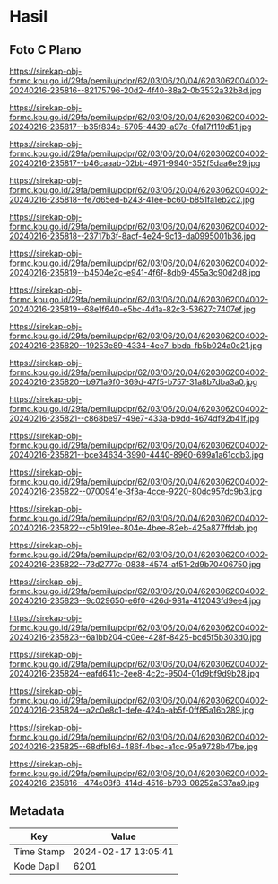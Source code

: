 # Hasil

## Foto C Plano

https://sirekap-obj-formc.kpu.go.id/29fa/pemilu/pdpr/62/03/06/20/04/6203062004002-20240216-235816--82175796-20d2-4f40-88a2-0b3532a32b8d.jpg

https://sirekap-obj-formc.kpu.go.id/29fa/pemilu/pdpr/62/03/06/20/04/6203062004002-20240216-235817--b35f834e-5705-4439-a97d-0fa17f119d51.jpg

https://sirekap-obj-formc.kpu.go.id/29fa/pemilu/pdpr/62/03/06/20/04/6203062004002-20240216-235817--b46caaab-02bb-4971-9940-352f5daa6e29.jpg

https://sirekap-obj-formc.kpu.go.id/29fa/pemilu/pdpr/62/03/06/20/04/6203062004002-20240216-235818--fe7d65ed-b243-41ee-bc60-b851fa1eb2c2.jpg

https://sirekap-obj-formc.kpu.go.id/29fa/pemilu/pdpr/62/03/06/20/04/6203062004002-20240216-235818--23717b3f-8acf-4e24-9c13-da0995001b36.jpg

https://sirekap-obj-formc.kpu.go.id/29fa/pemilu/pdpr/62/03/06/20/04/6203062004002-20240216-235819--b4504e2c-e941-4f6f-8db9-455a3c90d2d8.jpg

https://sirekap-obj-formc.kpu.go.id/29fa/pemilu/pdpr/62/03/06/20/04/6203062004002-20240216-235819--68e1f640-e5bc-4d1a-82c3-53627c7407ef.jpg

https://sirekap-obj-formc.kpu.go.id/29fa/pemilu/pdpr/62/03/06/20/04/6203062004002-20240216-235820--19253e89-4334-4ee7-bbda-fb5b024a0c21.jpg

https://sirekap-obj-formc.kpu.go.id/29fa/pemilu/pdpr/62/03/06/20/04/6203062004002-20240216-235820--b971a9f0-369d-47f5-b757-31a8b7dba3a0.jpg

https://sirekap-obj-formc.kpu.go.id/29fa/pemilu/pdpr/62/03/06/20/04/6203062004002-20240216-235821--c868be97-49e7-433a-b9dd-4674df92b41f.jpg

https://sirekap-obj-formc.kpu.go.id/29fa/pemilu/pdpr/62/03/06/20/04/6203062004002-20240216-235821--bce34634-3990-4440-8960-699a1a61cdb3.jpg

https://sirekap-obj-formc.kpu.go.id/29fa/pemilu/pdpr/62/03/06/20/04/6203062004002-20240216-235822--0700941e-3f3a-4cce-9220-80dc957dc9b3.jpg

https://sirekap-obj-formc.kpu.go.id/29fa/pemilu/pdpr/62/03/06/20/04/6203062004002-20240216-235822--c5b191ee-804e-4bee-82eb-425a877ffdab.jpg

https://sirekap-obj-formc.kpu.go.id/29fa/pemilu/pdpr/62/03/06/20/04/6203062004002-20240216-235822--73d2777c-0838-4574-af51-2d9b70406750.jpg

https://sirekap-obj-formc.kpu.go.id/29fa/pemilu/pdpr/62/03/06/20/04/6203062004002-20240216-235823--9c029650-e6f0-426d-981a-412043fd9ee4.jpg

https://sirekap-obj-formc.kpu.go.id/29fa/pemilu/pdpr/62/03/06/20/04/6203062004002-20240216-235823--6a1bb204-c0ee-428f-8425-bcd5f5b303d0.jpg

https://sirekap-obj-formc.kpu.go.id/29fa/pemilu/pdpr/62/03/06/20/04/6203062004002-20240216-235824--eafd641c-2ee8-4c2c-9504-01d9bf9d9b28.jpg

https://sirekap-obj-formc.kpu.go.id/29fa/pemilu/pdpr/62/03/06/20/04/6203062004002-20240216-235824--a2c0e8c1-defe-424b-ab5f-0ff85a16b289.jpg

https://sirekap-obj-formc.kpu.go.id/29fa/pemilu/pdpr/62/03/06/20/04/6203062004002-20240216-235825--68dfb16d-486f-4bec-a1cc-95a9728b47be.jpg

https://sirekap-obj-formc.kpu.go.id/29fa/pemilu/pdpr/62/03/06/20/04/6203062004002-20240216-235816--474e08f8-414d-4516-b793-08252a337aa9.jpg


## Metadata

| Key        | Value               |
| ---------- | ------------------- |
| Time Stamp | 2024-02-17 13:05:41 |
| Kode Dapil | 6201                |



